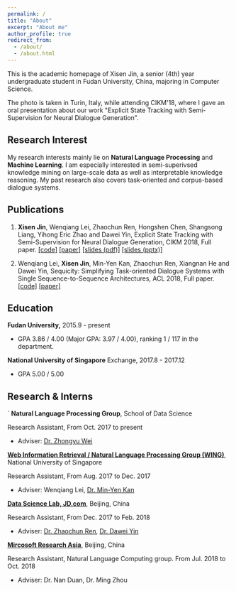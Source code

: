 ```yaml
---
permalink: /
title: "About"
excerpt: "About me"
author_profile: true
redirect_from: 
  - /about/
  - /about.html
---
```


This is the academic homepage of Xisen Jin, a senior (4th) year undergraduate student in Fudan University, China, majoring in Computer Science.

The photo is taken in Turin, Italy, while attending CIKM'18, where I gave an oral presentation about our work "Explicit State Tracking with Semi-Supervision for Neural Dialogue Generation".

## Research Interest

My research interests mainly lie on **Natural Language Processing** and **Machine Learning**. I am especially interested in semi-superivsed knowledge mining on large-scale data as well as interpretable knowledge reasoning. My past research also covers task-oriented and corpus-based dialogue systems.

## Publications

1. **Xisen Jin**, Wenqiang Lei, Zhaochun Ren, Hongshen Chen, Shangsong Liang, Yihong Eric Zhao and Dawei Yin, Explicit State Tracking with Semi-Supervision for Neural Dialogue Generation, CIKM 2018, Full paper. [[code]](https://github.com/AuCson/SEDST) [[paper]](https://arxiv.org/pdf/1808.10596.pdf) [[slides (pdf)]](http://aucson.github.io/files/explicit_state_tracking_slides.pdf) [[slides (pptx)]](http://aucson.github.io/files/explicit_state_tracking_slides.pptx)
    
2. Wenqiang Lei, **Xisen Jin**, Min-Yen Kan, Zhaochun Ren, Xiangnan He and Dawei Yin, Sequicity: Simplifying Task-oriented Dialogue Systems with Single Sequence-to-Sequence Architectures, ACL 2018, Full paper. [[code]](https://github.com/WING-NUS/sequicity) [[paper]](http://www.aclweb.org/anthology/P18-1133)

## Education

<b>Fudan University,</b> 2015.9 - present
- GPA 3.86 / 4.00 (Major GPA: 3.97 / 4.00), ranking 1 / 117 in the department.

<b>National University of Singapore</b> Exchange, 2017.8 - 2017.12
- GPA 5.00 / 5.00

## Research & Interns
`
<b>Natural Language Processing Group</b>, School of Data Science

Research Assistant, From Oct. 2017 to present

- Adviser: [Dr. Zhongyu Wei](https://wei-zhongyu.github.io/)

<b>[Web Information Retrieval / Natural Language Processing Group (WING)](http://wing.comp.nus.edu.sg/)</b>, National University of Singapore

Research Assistant, From Aug. 2017 to Dec. 2017

- Adviser: Wenqiang Lei, [Dr. Min-Yen Kan](http://www.comp.nus.edu.sg/~kanmy/)

<b>[Data Science Lab, JD.com](http://datascience.jd.com)</b>, Beijing, China

Research Assistant, From Dec. 2017 to Feb. 2018
- Adviser: [Dr. Zhaochun Ren](https://sites.google.com/site/zren87/), [Dr. Dawei Yin](http://www.yindawei.com/)

<b>[Mircosoft Research Asia](https://www.microsoft.com/en-us/research/)</b>, Beijing, China

Research Assistant, Natural Language Computing group. From Jul. 2018 to Oct. 2018
- Adviser: Dr. Nan Duan, Dr. Ming Zhou



